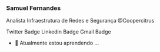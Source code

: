 ### Samuel Fernandes

<!--
**saamuelfo/saamuelfo** is a ✨ _special_ ✨ repository because its `README.md` (this file) appears on your GitHub profile.

Here are some ideas to get you started:

- 🔭 I’m currently working on ...
- 🌱 I’m currently learning ...
- 👯 I’m looking to collaborate on ...
- 🤔 I’m looking for help with ...
- 💬 Ask me about ...
- 📫 How to reach me: ...
- 😄 Pronouns: ...
- ⚡ Fun fact: ...
-->

Analista Infraestrutura de Redes e Segurança @Coopercitrus

Twitter Badge Linkedin Badge Gmail Badge
- 🌱 Atualmente estou aprendendo ...
